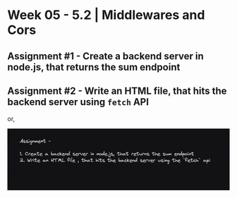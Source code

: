 # **Week 05 - 5.2 | Middlewares and Cors**

## Assignment #1 - Create a backend server in node.js, that returns the sum endpoint

## Assignment #2 - Write an HTML file, that hits the backend server using `fetch` API

or,

![assignment-image](./assignment-image.png)